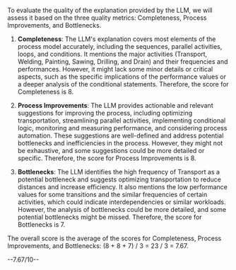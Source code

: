 To evaluate the quality of the explanation provided by the LLM, we will assess it based on the three quality metrics: Completeness, Process Improvements, and Bottlenecks.

1. **Completeness**: The LLM's explanation covers most elements of the process model accurately, including the sequences, parallel activities, loops, and conditions. It mentions the major activities (Transport, Welding, Painting, Sawing, Drilling, and Drain) and their frequencies and performances. However, it might lack some minor details or critical aspects, such as the specific implications of the performance values or a deeper analysis of the conditional statements. Therefore, the score for Completeness is 8.

2. **Process Improvements**: The LLM provides actionable and relevant suggestions for improving the process, including optimizing transportation, streamlining parallel activities, implementing conditional logic, monitoring and measuring performance, and considering process automation. These suggestions are well-defined and address potential bottlenecks and inefficiencies in the process. However, they might not be exhaustive, and some suggestions could be more detailed or specific. Therefore, the score for Process Improvements is 8.

3. **Bottlenecks**: The LLM identifies the high frequency of Transport as a potential bottleneck and suggests optimizing transportation to reduce distances and increase efficiency. It also mentions the low performance values for some transitions and the similar frequencies of certain activities, which could indicate interdependencies or similar workloads. However, the analysis of bottlenecks could be more detailed, and some potential bottlenecks might be missed. Therefore, the score for Bottlenecks is 7.

The overall score is the average of the scores for Completeness, Process Improvements, and Bottlenecks: (8 + 8 + 7) / 3 = 23 / 3 = 7.67.

--7.67/10--